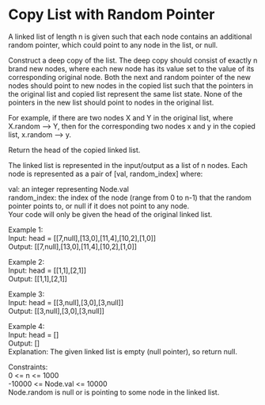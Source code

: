 # Copy List with Random Pointer

A linked list of length n is given such that each node contains an additional random pointer, which could point to any node in the list, or null.  

Construct a deep copy of the list. The deep copy should consist of exactly n brand new nodes, where each new node has its value set to the value of its corresponding original node. Both the next and random pointer of the new nodes should point to new nodes in the copied list such that the pointers in the original list and copied list represent the same list state. None of the pointers in the new list should point to nodes in the original list.  

For example, if there are two nodes X and Y in the original list, where X.random --> Y, then for the corresponding two nodes x and y in the copied list, x.random --> y.  

Return the head of the copied linked list.  

The linked list is represented in the input/output as a list of n nodes. Each node is represented as a pair of [val, random_index] where:  

val: an integer representing Node.val  
random_index: the index of the node (range from 0 to n-1) that the random pointer points to, or null if it does not point to any node.  
Your code will only be given the head of the original linked list.  

Example 1:  
Input: head = [[7,null],[13,0],[11,4],[10,2],[1,0]]  
Output: [[7,null],[13,0],[11,4],[10,2],[1,0]]  

Example 2:  
Input: head = [[1,1],[2,1]]  
Output: [[1,1],[2,1]]  

Example 3:  
Input: head = [[3,null],[3,0],[3,null]]  
Output: [[3,null],[3,0],[3,null]]  

Example 4:  
Input: head = []  
Output: []  
Explanation: The given linked list is empty (null pointer), so return null.  

Constraints:  
0 <= n <= 1000  
-10000 <= Node.val <= 10000  
Node.random is null or is pointing to some node in the linked list.  